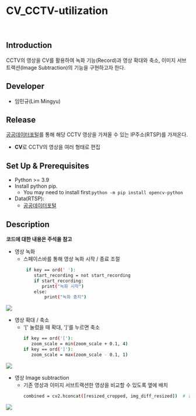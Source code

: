 # CV_CCTV-utilization

<br>

 ## **Introduction**

CCTV의 영상을 CV를 활용하여 녹화 기능(Record)과 영상 확대와 축소, 이미지 서브트랙션(Image Subtraction)의 기능을 구현하고자 한다.

## **Developer**

* 임민규(Lim Mingyu)

## **Release**

[공공데이터포털](https://www.data.go.kr/data/15063717/fileData.do)를 통해 해당 CCTV 영상을 가져올 수 있는 IP주소(RTSP)를 가져온다.

* **CV**로 CCTV의 영상을 여러 형태로 편집

## **Set Up & Prerequisites**

* Python >= 3.9
* Install python pip.
  * You may need to install first:`python -m pip install opencv-python`
* Data(RTSP):
  * [공공데이터포털](https://www.data.go.kr/data/15063717/fileData.do)
 
## **Description**
 **코드에 대한 내용은 주석을 참고**

 * 영상 녹화
   * 스페이스바를 통해 영상 녹화 시작 / 종료 조절
     ```bash
      if key == ord(' '):
         start_recording = not start_recording
         if start_recording:
            print("녹화 시작")
         else:
             print("녹화 중지")

   <p align="center">
  <img src="https://github.com/limstinger/CV_CCTV-utilization/assets/113160281/ff84007e-6313-4390-a40c-a228addacf5a">
</p>
   
 * 영상 확대 / 축소
   * '[' 눌렀을 때 확대, ']'를 누르면 축소
     ```bash
     if key == ord('['):
        zoom_scale = min(zoom_scale + 0.1, 4)   
     if key == ord(']'):
        zoom_scale = max(zoom_scale - 0.1, 1)   
     
   <p align="center">
  <img src="https://github.com/limstinger/CV_CCTV-utilization/assets/113160281/9e5fa3e5-3bea-4ebf-9cbf-01f4a0c072de">
</p>
   
 * 영상 Image subtraction
   * 기존 영상과 이미지 서브트랙션한 영상을 비교할 수 있도록 옆에 배치
     ```bash
     combined = cv2.hconcat([resized_cropped, img_diff_resized])  # 결합
     
   <p align="center">
  <img src="https://github.com/limstinger/CV_CCTV-utilization/assets/113160281/2beac98d-e019-4e8d-9990-c160ca919f5b">
</p>
   




